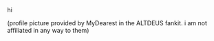 hi

(profile picture provided by MyDearest in the ALTDEUS fankit. i am not affiliated in any way to them)

